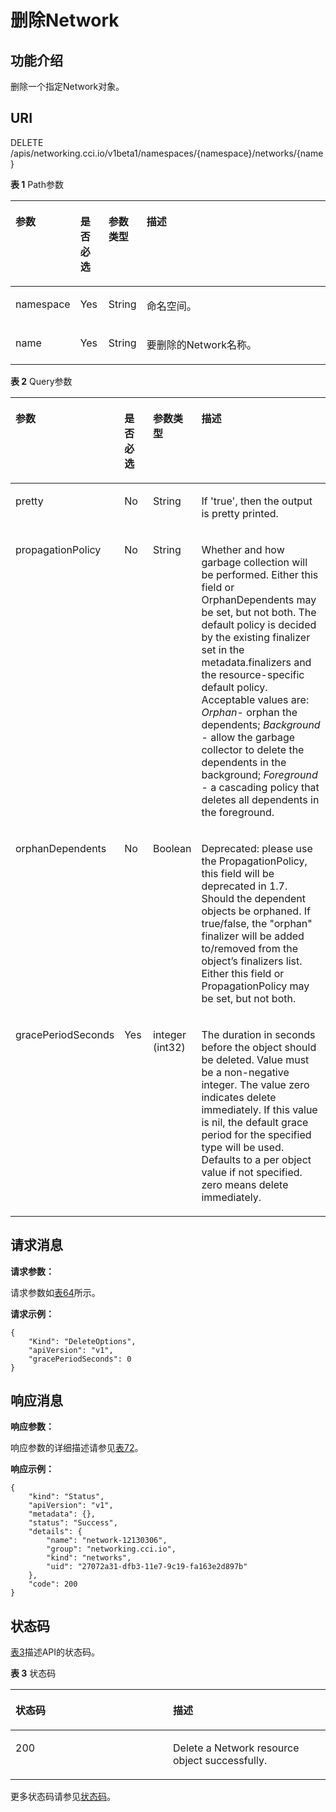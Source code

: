 # 删除Network<a name="cci_02_2016"></a>

## 功能介绍<a name="section1686113493165"></a>

删除一个指定Network对象。

## URI<a name="section8403243161416"></a>

DELETE /apis/networking.cci.io/v1beta1/namespaces/\{namespace\}/networks/\{name\}

**表 1**  Path参数

<a name="table14116182419179"></a>
<table><thead align="left"><tr id="row151161124131713"><th class="cellrowborder" valign="top" width="18%" id="mcps1.2.5.1.1"><p id="p7116102411175"><a name="p7116102411175"></a><a name="p7116102411175"></a>参数</p>
</th>
<th class="cellrowborder" valign="top" width="9%" id="mcps1.2.5.1.2"><p id="p1311614248179"><a name="p1311614248179"></a><a name="p1311614248179"></a>是否必选</p>
</th>
<th class="cellrowborder" valign="top" width="10%" id="mcps1.2.5.1.3"><p id="p1891094219478"><a name="p1891094219478"></a><a name="p1891094219478"></a>参数类型</p>
</th>
<th class="cellrowborder" valign="top" width="63%" id="mcps1.2.5.1.4"><p id="p1913212418176"><a name="p1913212418176"></a><a name="p1913212418176"></a>描述</p>
</th>
</tr>
</thead>
<tbody><tr id="row9132424201715"><td class="cellrowborder" valign="top" width="18%" headers="mcps1.2.5.1.1 "><p id="p10132124141712"><a name="p10132124141712"></a><a name="p10132124141712"></a>namespace</p>
</td>
<td class="cellrowborder" valign="top" width="9%" headers="mcps1.2.5.1.2 "><p id="p91321024201717"><a name="p91321024201717"></a><a name="p91321024201717"></a>Yes</p>
</td>
<td class="cellrowborder" valign="top" width="10%" headers="mcps1.2.5.1.3 "><p id="p19910542114715"><a name="p19910542114715"></a><a name="p19910542114715"></a>String</p>
</td>
<td class="cellrowborder" valign="top" width="63%" headers="mcps1.2.5.1.4 "><p id="p141322024151712"><a name="p141322024151712"></a><a name="p141322024151712"></a>命名空间。</p>
</td>
</tr>
<tr id="row713232412177"><td class="cellrowborder" valign="top" width="18%" headers="mcps1.2.5.1.1 "><p id="p17132152417178"><a name="p17132152417178"></a><a name="p17132152417178"></a>name</p>
</td>
<td class="cellrowborder" valign="top" width="9%" headers="mcps1.2.5.1.2 "><p id="p713272417176"><a name="p713272417176"></a><a name="p713272417176"></a>Yes</p>
</td>
<td class="cellrowborder" valign="top" width="10%" headers="mcps1.2.5.1.3 "><p id="p17910154210475"><a name="p17910154210475"></a><a name="p17910154210475"></a>String</p>
</td>
<td class="cellrowborder" valign="top" width="63%" headers="mcps1.2.5.1.4 "><p id="p6132102411170"><a name="p6132102411170"></a><a name="p6132102411170"></a>要删除的Network名称。</p>
</td>
</tr>
</tbody>
</table>

**表 2**  Query参数

<a name="zh-cn_topic_0079615000_table64523107"></a>
<table><thead align="left"><tr id="zh-cn_topic_0079615000_row55516030"><th class="cellrowborder" valign="top" width="21.782178217821784%" id="mcps1.2.5.1.1"><p id="zh-cn_topic_0079615000_p504568"><a name="zh-cn_topic_0079615000_p504568"></a><a name="zh-cn_topic_0079615000_p504568"></a>参数</p>
</th>
<th class="cellrowborder" valign="top" width="9.900990099009901%" id="mcps1.2.5.1.2"><p id="p64287338205444"><a name="p64287338205444"></a><a name="p64287338205444"></a>是否必选</p>
</th>
<th class="cellrowborder" valign="top" width="12.871287128712872%" id="mcps1.2.5.1.3"><p id="p18478185523915"><a name="p18478185523915"></a><a name="p18478185523915"></a>参数类型</p>
</th>
<th class="cellrowborder" valign="top" width="55.44554455445545%" id="mcps1.2.5.1.4"><p id="p39891894205444"><a name="p39891894205444"></a><a name="p39891894205444"></a>描述</p>
</th>
</tr>
</thead>
<tbody><tr id="zh-cn_topic_0079615000_row48602122"><td class="cellrowborder" valign="top" width="21.782178217821784%" headers="mcps1.2.5.1.1 "><p id="zh-cn_topic_0079615000_p44457847"><a name="zh-cn_topic_0079615000_p44457847"></a><a name="zh-cn_topic_0079615000_p44457847"></a>pretty</p>
</td>
<td class="cellrowborder" valign="top" width="9.900990099009901%" headers="mcps1.2.5.1.2 "><p id="zh-cn_topic_0079615000_p44315844"><a name="zh-cn_topic_0079615000_p44315844"></a><a name="zh-cn_topic_0079615000_p44315844"></a>No</p>
</td>
<td class="cellrowborder" valign="top" width="12.871287128712872%" headers="mcps1.2.5.1.3 "><p id="p047811555392"><a name="p047811555392"></a><a name="p047811555392"></a><span>String</span></p>
</td>
<td class="cellrowborder" valign="top" width="55.44554455445545%" headers="mcps1.2.5.1.4 "><p id="zh-cn_topic_0079615000_p32813593"><a name="zh-cn_topic_0079615000_p32813593"></a><a name="zh-cn_topic_0079615000_p32813593"></a>If 'true', then the output is pretty printed.</p>
</td>
</tr>
<tr id="row14243172612403"><td class="cellrowborder" valign="top" width="21.782178217821784%" headers="mcps1.2.5.1.1 "><p id="p42431526144010"><a name="p42431526144010"></a><a name="p42431526144010"></a><span>propagationPolicy</span></p>
</td>
<td class="cellrowborder" valign="top" width="9.900990099009901%" headers="mcps1.2.5.1.2 "><p id="p1624362616401"><a name="p1624362616401"></a><a name="p1624362616401"></a>No</p>
</td>
<td class="cellrowborder" valign="top" width="12.871287128712872%" headers="mcps1.2.5.1.3 "><p id="p10243182694014"><a name="p10243182694014"></a><a name="p10243182694014"></a><span>String</span></p>
</td>
<td class="cellrowborder" valign="top" width="55.44554455445545%" headers="mcps1.2.5.1.4 "><p id="p6243426154012"><a name="p6243426154012"></a><a name="p6243426154012"></a><span>Whether and how garbage collection will be performed. Either this field or OrphanDependents may be set, but not both. The default policy is decided by the existing finalizer set in the metadata.finalizers and the resource-specific default policy. Acceptable values are: </span><em id="i1852514174019"><a name="i1852514174019"></a><a name="i1852514174019"></a>Orphan</em><span>- orphan the dependents; </span><em id="i1852564114017"><a name="i1852564114017"></a><a name="i1852564114017"></a>Background</em><span> - allow the garbage collector to delete the dependents in the background; </span><em id="i10525174134013"><a name="i10525174134013"></a><a name="i10525174134013"></a>Foreground</em><span> - a cascading policy that deletes all dependents in the foreground.</span></p>
</td>
</tr>
<tr id="row9618126114019"><td class="cellrowborder" valign="top" width="21.782178217821784%" headers="mcps1.2.5.1.1 "><p id="p176181226114017"><a name="p176181226114017"></a><a name="p176181226114017"></a>orphanDependents</p>
</td>
<td class="cellrowborder" valign="top" width="9.900990099009901%" headers="mcps1.2.5.1.2 "><p id="p106181266407"><a name="p106181266407"></a><a name="p106181266407"></a>No</p>
</td>
<td class="cellrowborder" valign="top" width="12.871287128712872%" headers="mcps1.2.5.1.3 "><p id="p1461822617404"><a name="p1461822617404"></a><a name="p1461822617404"></a>Boolean</p>
</td>
<td class="cellrowborder" valign="top" width="55.44554455445545%" headers="mcps1.2.5.1.4 "><p id="p1961815263404"><a name="p1961815263404"></a><a name="p1961815263404"></a>Deprecated: please use the PropagationPolicy, this field will be deprecated in 1.7. Should the dependent objects be orphaned. If true/false, the "orphan" finalizer will be added to/removed from the object’s finalizers list. Either this field or PropagationPolicy may be set, but not both.</p>
</td>
</tr>
<tr id="row1172064412"><td class="cellrowborder" valign="top" width="21.782178217821784%" headers="mcps1.2.5.1.1 "><p id="p272967414"><a name="p272967414"></a><a name="p272967414"></a><span>gracePeriodSeconds</span></p>
</td>
<td class="cellrowborder" valign="top" width="9.900990099009901%" headers="mcps1.2.5.1.2 "><p id="p2723617414"><a name="p2723617414"></a><a name="p2723617414"></a>Yes</p>
</td>
<td class="cellrowborder" valign="top" width="12.871287128712872%" headers="mcps1.2.5.1.3 "><p id="p77226114115"><a name="p77226114115"></a><a name="p77226114115"></a><span>integer (int32)</span></p>
</td>
<td class="cellrowborder" valign="top" width="55.44554455445545%" headers="mcps1.2.5.1.4 "><p id="p8727684117"><a name="p8727684117"></a><a name="p8727684117"></a><span>The duration in seconds before the object should be deleted. Value must be a non-negative integer. The value zero indicates delete immediately. If this value is nil, the default grace period for the specified type will be used. Defaults to a per object value if not specified. zero means delete immediately.</span></p>
</td>
</tr>
</tbody>
</table>

## 请求消息<a name="section56528519"></a>

**请求参数：**

请求参数如[表64](数据结构.md#zh-cn_topic_0091433700_d0e41006)所示。

**请求示例：**

```
{
    "Kind": "DeleteOptions",
    "apiVersion": "v1",
    "gracePeriodSeconds": 0
}
```

## 响应消息<a name="section38994624"></a>

**响应参数：**

响应参数的详细描述请参见[表72](数据结构.md#table37251757105918)。

**响应示例：**

```
{
    "kind": "Status",
    "apiVersion": "v1",
    "metadata": {},
    "status": "Success",
    "details": {
        "name": "network-12130306",
        "group": "networking.cci.io",
        "kind": "networks",
        "uid": "27072a31-dfb3-11e7-9c19-fa163e2d897b"
    },
    "code": 200
}
```

## 状态码<a name="section15407297"></a>

[表3](#d0e35248)描述API的状态码。

**表 3**  状态码

<a name="d0e35248"></a>
<table><thead align="left"><tr id="row25883953"><th class="cellrowborder" valign="top" width="50%" id="mcps1.2.3.1.1"><p id="p16225480"><a name="p16225480"></a><a name="p16225480"></a>状态码</p>
</th>
<th class="cellrowborder" valign="top" width="50%" id="mcps1.2.3.1.2"><p id="p39195466"><a name="p39195466"></a><a name="p39195466"></a>描述</p>
</th>
</tr>
</thead>
<tbody><tr id="row20716193"><td class="cellrowborder" valign="top" width="50%" headers="mcps1.2.3.1.1 "><p id="p290101"><a name="p290101"></a><a name="p290101"></a>200</p>
</td>
<td class="cellrowborder" valign="top" width="50%" headers="mcps1.2.3.1.2 "><p id="p23498221"><a name="p23498221"></a><a name="p23498221"></a>Delete a Network resource object successfully.</p>
</td>
</tr>
</tbody>
</table>

更多状态码请参见[状态码](状态码.md)。

